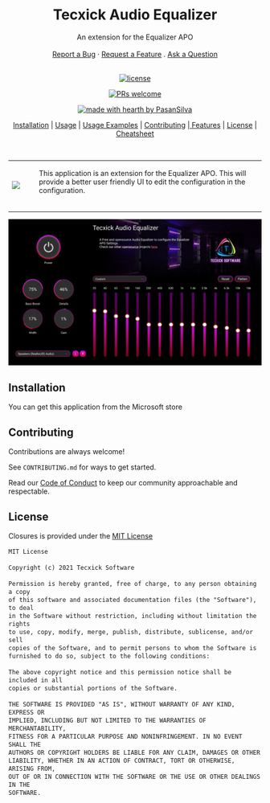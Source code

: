 <h1 align="center">
  &nbsp;Tecxick Audio Equalizer&nbsp;
</h1>

<div align="center">
  An extension for the Equalizer APO
  <br />
  <br />
  <a href="#">Report a Bug</a>
  ·
  <a href="#">Request a Feature</a>
  .
  <a href="#">Ask a Question</a>
</div>

<div align="center">
<br />

[![license](https://img.shields.io/github/license/PasanSilva99/TecxickEqualizer?style=flat-square)](LICENSE)

[![PRs welcome](https://img.shields.io/badge/PRs-welcome-ff69b4.svg?style=flat-square)](#)

[![made with hearth by PasanSilva](https://img.shields.io/badge/made%20with%20%E2%99%A5%20by-PasanSilva-ff1414.svg?style=flat-square)](https://github.com/dec0dOS)

</div>

<p align="center">
<a href="#installation">Installation</a> | <a href="#usage">Usage</a> | <a href="#usage-exampes">Usage Examples</a> | <a href="#contributing">Contributing</a> |<a href="#features"> Features</a> | <a href="#license">License</a> | <a href="Cheatsheet.md">Cheatsheet</a>
</p>
<br />
<p align="center">
<table>
<tr>
<td>
<img src="https://img.icons8.com/external-those-icons-lineal-color-those-icons/100/000000/external-equalizer-music-audio-those-icons-lineal-color-those-icons.png"/>
</td>
<td>
<ul>
    This application is an extension for the Equalizer APO. This will provide a better user friendly UI to edit the configuration in the configuration.
</ul>
<img width="1000" height="0">
</td>
</tr>
</table>
</p>

![App Screenshot](/docs/assets/images/img1.jpeg)

## Installation
You can get this application from the Microsoft store

## Contributing

Contributions are always welcome!

See `CONTRIBUTING.md` for ways to get started.

Read our [Code of Conduct]() to keep our community approachable and respectable.

## License

Closures is provided under the [MIT License](https://github.com/#/#/#/master/LICENSE)

```text
MIT License

Copyright (c) 2021 Tecxick Software

Permission is hereby granted, free of charge, to any person obtaining a copy
of this software and associated documentation files (the "Software"), to deal
in the Software without restriction, including without limitation the rights
to use, copy, modify, merge, publish, distribute, sublicense, and/or sell
copies of the Software, and to permit persons to whom the Software is
furnished to do so, subject to the following conditions:

The above copyright notice and this permission notice shall be included in all
copies or substantial portions of the Software.

THE SOFTWARE IS PROVIDED "AS IS", WITHOUT WARRANTY OF ANY KIND, EXPRESS OR
IMPLIED, INCLUDING BUT NOT LIMITED TO THE WARRANTIES OF MERCHANTABILITY,
FITNESS FOR A PARTICULAR PURPOSE AND NONINFRINGEMENT. IN NO EVENT SHALL THE
AUTHORS OR COPYRIGHT HOLDERS BE LIABLE FOR ANY CLAIM, DAMAGES OR OTHER
LIABILITY, WHETHER IN AN ACTION OF CONTRACT, TORT OR OTHERWISE, ARISING FROM,
OUT OF OR IN CONNECTION WITH THE SOFTWARE OR THE USE OR OTHER DEALINGS IN THE
SOFTWARE.
```
